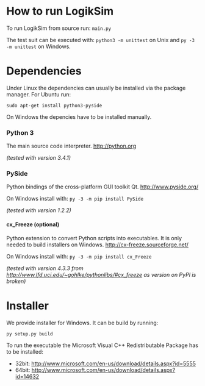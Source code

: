 How to run LogikSim
===================

To run LogikSim from source run: ```main.py```

The test suit can be executed with: ```python3 -m unittest``` on Unix
and ```py -3 -m unittest``` on Windows.


Dependencies
============

Under Linux the dependencies can usually be installed via the
package manager. For Ubuntu run:
```
sudo apt-get install python3-pyside
```

On Windows the depencies have to be installed manually.

### Python 3 ###

The main source code interpreter. http://python.org

*(tested with version 3.4.1)*

### PySide ###

Python bindings of the cross-platform GUI toolkit Qt. http://www.pyside.org/

On Windows install with: ```py -3 -m pip install PySide```

*(tested with version 1.2.2)*

#### cx_Freeze (optional) ####

Python extension to convert Python scripts into executables.
It is only needed to build installers on Windows.
http://cx-freeze.sourceforge.net/

On Windows install with: ```py -3 -m pip install cx_Freeze```

*(tested with version 4.3.3 from
http://www.lfd.uci.edu/~gohlke/pythonlibs/#cx_freeze as 
version on PyPI is broken)*


Installer
=========

We provide installer for Windows. It can be build by running:
```
py setup.py build
```

To run the executable the Microsoft Visual C++ Redistributable Package
has to be installed:
- 32bit: http://www.microsoft.com/en-us/download/details.aspx?id=5555
- 64bit: http://www.microsoft.com/en-us/download/details.aspx?id=14632


